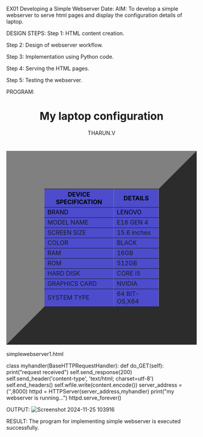 ﻿EX01 Developing a Simple Webserver
Date:
AIM:
To develop a simple webserver to serve html pages and display the configuration details of laptop.

DESIGN STEPS:
Step 1:
HTML content creation.

Step 2:
Design of webserver workflow.

Step 3:
Implementation using Python code.

Step 4:
Serving the HTML pages.

Step 5:
Testing the webserver.

PROGRAM:

<!DOCTYPE html>
<head>
    <title>LAPTOP CONFIGURATION</title>
</head>

<body><center>
    <h1>My laptop configuration</h1>THARUN.V<h1></h1></center>
    <table border="100px" align="center" cellpadding="10" style="background-color: rgb(76, 76, 205);" >
    <tr style="color: black; ">
        <th>DEVICE SPECIFICATION</th>
        <th>DETAILS</th>
    </tr>
    <tr style="color: rgb(0, 0, 0); ">
        <td>BRAND</td>
        <td>LENOVO</td>
    </tr>
    <tr>
        <td>MODEL NAME</td>
        <td>E16 GEN 4</td>
    </tr>
    <tr>
        <td>SCREEN SIZE</td>
        <td>15.6 inches</td>
    </tr>
    <tr>
        <td>COLOR</td>
        <td>BLACK</td>
    </tr>
    <tr>
        <td>RAM</td>
        <td>16GB</td>
    </tr>
    <tr>
        <td>ROM</td>
        <td>512GB</td>
    </tr>    
    <tr>
        <td>HARD DISK</td>
        <td>CORE i5</td>
    </tr>
    <tr>
        <td>GRAPHICS CARD</td>
        <td>NVIDIA</td>
    </tr>
    <tr>
        <td>SYSTEM TYPE</td>
        <td>64 BIT-OS,X64</td>
    </tr>
</table>

</body>

simplewebserver1.html




class myhandler(BaseHTTPRequestHandler):
    def do_GET(self):
        print("request received")
        self.send_response(200)
        self.send_header('content-type', 'text/html; charset=utf-8')
        self.end_headers()
        self.wfile.write(content.encode())
server_address = ('',8000)
httpd = HTTPServer(server_address,myhandler)
print("my webserver is running...")
httpd.serve_forever()

OUTPUT:
![Screenshot 2024-11-25 103916](https://github.com/user-attachments/assets/fb6ebaff-534a-4412-a4f5-1858828b5a91)



RESULT:
The program for implementing simple webserver is executed successfully.
